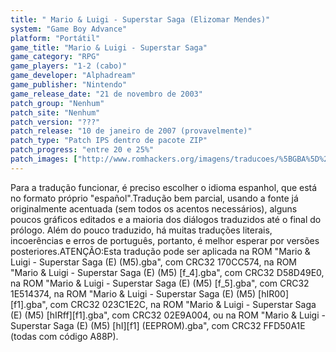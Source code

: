 ```yaml
---
title: " Mario & Luigi - Superstar Saga (Elizomar Mendes)"
system: "Game Boy Advance"
platform: "Portátil"
game_title: "Mario & Luigi - Superstar Saga"
game_category: "RPG"
game_players: "1-2 (cabo)"
game_developer: "Alphadream"
game_publisher: "Nintendo"
game_release_date: "21 de novembro de 2003"
patch_group: "Nenhum"
patch_site: "Nenhum"
patch_version: "???"
patch_release: "10 de janeiro de 2007 (provavelmente)"
patch_type: "Patch IPS dentro de pacote ZIP"
patch_progress: "entre 20 e 25%"
patch_images: ["http://www.romhackers.org/imagens/traducoes/%5BGBA%5D%20Mario%20&%20Luigi%20-%20Superstar%20Saga%20-%20Elizomar%20Mendes%20-%201.png","http://www.romhackers.org/imagens/traducoes/%5BGBA%5D%20Mario%20&%20Luigi%20-%20Superstar%20Saga%20-%20Elizomar%20Mendes%20-%202.png","http://www.romhackers.org/imagens/traducoes/%5BGBA%5D%20Mario%20&%20Luigi%20-%20Superstar%20Saga%20-%20Elizomar%20Mendes%20-%203.png"]
---
```

Para a tradução funcionar, é preciso escolher o idioma espanhol, que está no formato próprio "español".Tradução bem parcial, usando a fonte já originalmente acentuada (sem todos os acentos necessários), alguns poucos gráficos editados e a maioria dos diálogos traduzidos até o final do prólogo. Além do pouco traduzido, há muitas traduções literais, incoerências e erros de português, portanto, é melhor esperar por versões posteriores.ATENÇÃO:Esta tradução pode ser aplicada na ROM "Mario & Luigi - Superstar Saga (E) (M5).gba", com CRC32 170CC574, na ROM "Mario & Luigi - Superstar Saga (E) (M5) [f_4].gba", com CRC32 D58D49E0, na ROM "Mario & Luigi - Superstar Saga (E) (M5) [f_5].gba", com CRC32 1E514374, na ROM "Mario & Luigi - Superstar Saga (E) (M5) [hIR00][f1].gba", com CRC32 023C1E2C, na ROM "Mario & Luigi - Superstar Saga (E) (M5) [hIRff][f1].gba", com CRC32 02E9A004, ou na ROM "Mario & Luigi - Superstar Saga (E) (M5) [hI][f1] (EEPROM).gba", com CRC32 FFD50A1E (todas com código A88P).
